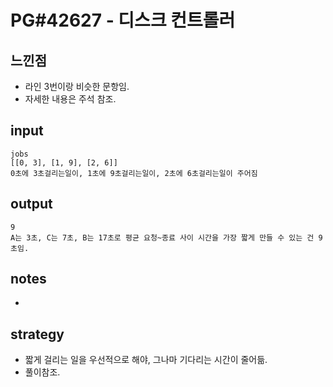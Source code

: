 # PG#42627 - 디스크 컨트롤러

## 느낀점
* 라인 3번이랑 비슷한 문항임.
* 자세한 내용은 주석 참조.

## input
```
jobs
[[0, 3], [1, 9], [2, 6]]
0초에 3초걸리는일이, 1초에 9초걸리는일이, 2초에 6초걸리는일이 주어짐
```

## output
```
9
A는 3초, C는 7초, B는 17초로 평균 요청~종료 사이 시간을 가장 짧게 만들 수 있는 건 9초임.
```

## notes
* 

## strategy
* 짧게 걸리는 일을 우선적으로 해야, 그나마 기다리는 시간이 줄어듦.
* 풀이참조.
